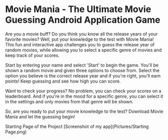 # Movie Mania - The Ultimate Movie Guessing Android Application Game

Are you a movie buff? Do you think you know all the release years of your favorite movies? Well, put your knowledge to the test with Movie Mania! This fun and interactive app challenges you to guess the release year of random movies, while allowing you to select a specific genre of movies and keep track of your scores.

Start by entering your name and select 'Start' to begin the game. You'll be shown a random movie and given three options to choose from. Select the option you believe is the correct release year and if you're right, you'll earn points! Keep guessing and see how high you can score.

Want to check your progress? No problem, you can check your scores on a leaderboard. And if you're in the mood for a specific genre, you can select it in the settings and only movies from that genre will be shown.

So, are you ready to put your movie knowledge to the test? Download Movie Mania and let the guessing begin!

Starting Page of the Project
[Screenshot of my app](Pictures/Starting Page.png)
